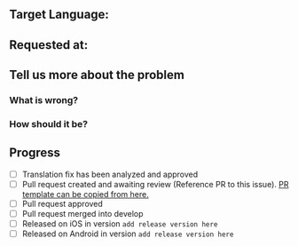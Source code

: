## Target Language: <!-- Requested Language Here -->
<!-- Please check that no other request for the same language fix has been made before submitting this issue. Leave a comment in the issue if you'd like collaborate -->

## Requested at: <!-- enter date of request -->

## Tell us more about the problem
### What is wrong?
<!-- please inform the screen(s) where the translation looks odd/wrong -->
<!-- provide us with screenshots if possible -->

### How should it be?
<!-- If the fix is easy enough, you can just type how it should be, and where. One of our devs can create the fix PR  -->

## Progress

- [ ] Translation fix has been analyzed and approved
- [ ] Pull request created and awaiting review (Reference PR to this issue). [PR template can be copied from here.](../PULL_REQUEST_TEMPLATE/translation-fix-pull-request-template.md)
- [ ] Pull request approved
- [ ] Pull request merged into develop
- [ ] Released on iOS in version `add release version here`
- [ ] Released on Android in version `add release version here`
